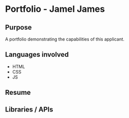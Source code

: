 # Portfolio - Jamel James

## Purpose 

A portfolio demonstrating the capabilities of this applicant. 

## Languages involved 

* HTML
* CSS
* JS

## Resume

## Libraries / APIs 

